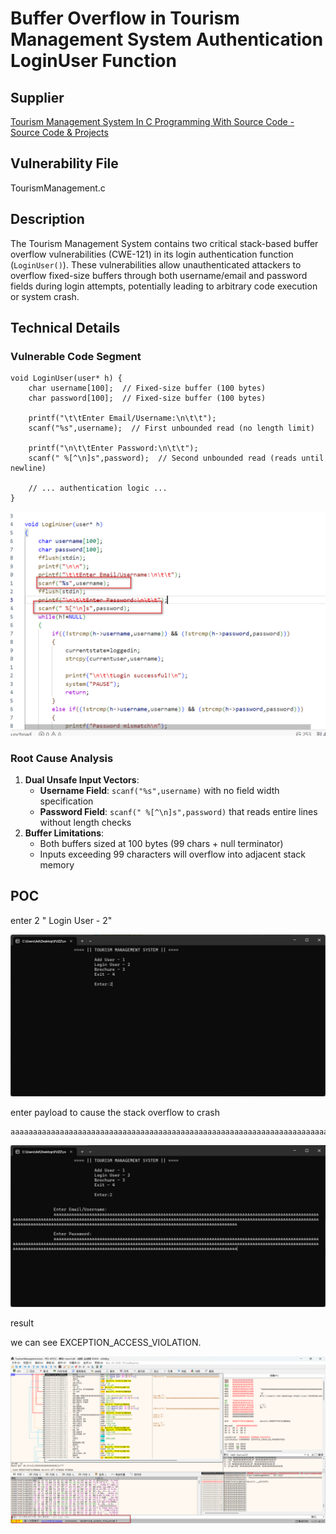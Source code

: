 # Buffer Overflow in Tourism Management System Authentication  LoginUser Function

## Supplier

[Tourism Management System In C Programming With Source Code - Source Code & Projects](https://code-projects.org/tourism-management-system-in-c-programming-with-source-code/)



## Vulnerability File 

TourismManagement.c



## Description

The Tourism Management System contains two critical stack-based buffer overflow vulnerabilities (CWE-121) in its login authentication function (`LoginUser()`). These vulnerabilities allow unauthenticated attackers to overflow fixed-size buffers through both username/email and password fields during login attempts, potentially leading to arbitrary code execution or system crash.



## Technical Details

### Vulnerable Code Segment

```
void LoginUser(user* h) {
    char username[100];  // Fixed-size buffer (100 bytes)
    char password[100];  // Fixed-size buffer (100 bytes)
    
    printf("\t\tEnter Email/Username:\n\t\t");
    scanf("%s",username);  // First unbounded read (no length limit)
    
    printf("\n\t\tEnter Password:\n\t\t");
    scanf(" %[^\n]s",password);  // Second unbounded read (reads until newline)
    
    // ... authentication logic ...
}
```

![image-20250428195944822](https://raw.githubusercontent.com/zzzxc643/images/main/image/image-20250428195944822.png)



### Root Cause Analysis

1. **Dual Unsafe Input Vectors**:
   - **Username Field**: `scanf("%s",username)` with no field width specification
   - **Password Field**: `scanf(" %[^\n]s",password)` that reads entire lines without length checks
2. **Buffer Limitations**:
   - Both buffers sized at 100 bytes (99 chars + null terminator)
   - Inputs exceeding 99 characters will overflow into adjacent stack memory



## POC

enter 2 " Login User - 2"

![image-20250428200222956](https://raw.githubusercontent.com/zzzxc643/images/main/image/image-20250428200222956.png)



enter payload to cause the stack overflow to crash

```
aaaaaaaaaaaaaaaaaaaaaaaaaaaaaaaaaaaaaaaaaaaaaaaaaaaaaaaaaaaaaaaaaaaaaaaaaaaaaaaaaaaaaaaaaaaaaaaaaaaaaaaaaaaaaaaaaaaaaaaaaaaaaaaaaaaaaaaaaaaaaaaaaaaaaaaaaaaaaaaaaaaaaaaaaaaaaaaaaaaaaaaaaaaaaaaaaaaaaaaaaaaaaaaaaaaaaaaaaaaaaaaaaaaaaaaaaaaaaaaaaaaaaaaaaaaaaaaaaaaaaaaaaaaaaaaaaaaaaaaaaaaaaaaaaaaaaaaaaaaaaaaaaaaaaaaa
```

![image-20250428200309634](https://raw.githubusercontent.com/zzzxc643/images/main/image/image-20250428200309634.png)



result

we can see EXCEPTION_ACCESS_VIOLATION.

![image-20250428200332187](https://raw.githubusercontent.com/zzzxc643/images/main/image/image-20250428200332187.png)

